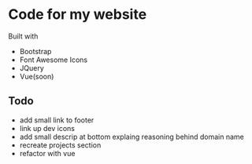 # Code for my website

Built with
* Bootstrap
* Font Awesome Icons
* JQuery
* Vue(soon)
## Todo

* add small link to footer
* link up dev icons
* add small descrip at bottom explaing reasoning behind domain name
* recreate projects section
* refactor with vue
